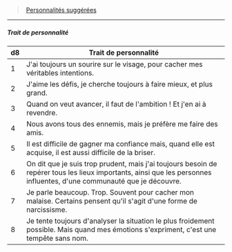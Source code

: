 ﻿---
!PersonalityTraitItem
Id: background_crapule_hd.md#trait-de-personnalité
ParentLink: background_crapule_hd.md#personnalités-suggérées
Name: Trait de personnalité
ParentName: Personnalités suggérées
NameLevel: 5
Attributes: {}
---
> [Personnalités suggérées](hd_background_crapule_personnalites_suggerees.md)

---

##### Trait de personnalité

|d8|Trait de personnalité|
|---|---|
|1|J'ai toujours un sourire sur le visage, pour cacher mes véritables intentions.|
|2|J'aime les défis, je cherche toujours à faire mieux, et plus grand.|
|3|Quand on veut avancer, il faut de l'ambition ! Et j'en ai à revendre.|
|4|Nous avons tous des ennemis, mais je préfère me faire des amis.|
|5|Il est difficile de gagner ma confiance mais, quand elle est acquise, il est aussi difficile de la briser.|
|6|On dit que je suis trop prudent, mais j'ai toujours besoin de repérer tous les lieux importants, ainsi que les personnes influentes, d'une communauté que je découvre.|
|7|Je parle beaucoup. Trop. Souvent pour cacher mon malaise. Certains pensent qu'il s'agit d'une forme de narcissisme.|
|8|Je tente toujours d'analyser la situation le plus froidement possible. Mais quand mes émotions s'expriment, c'est une tempête sans nom.|

